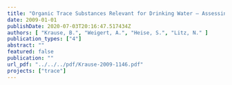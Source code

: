 ```yaml
---
title: "Organic Trace Substances Relevant for Drinking Water – Assessing their Elimination through Bank Filtration. Project acronym: TRACE"
date: 2009-01-01
publishDate: 2020-07-03T20:16:47.517434Z
authors: [ "Krause, B.", "Weigert, A.", "Heise, S.", "Litz, N." ]
publication_types: ["4"]
abstract: ""
featured: false
publication: ""
url_pdf: "../../../pdf/Krause-2009-1146.pdf"
projects: ["trace"]
---
```


